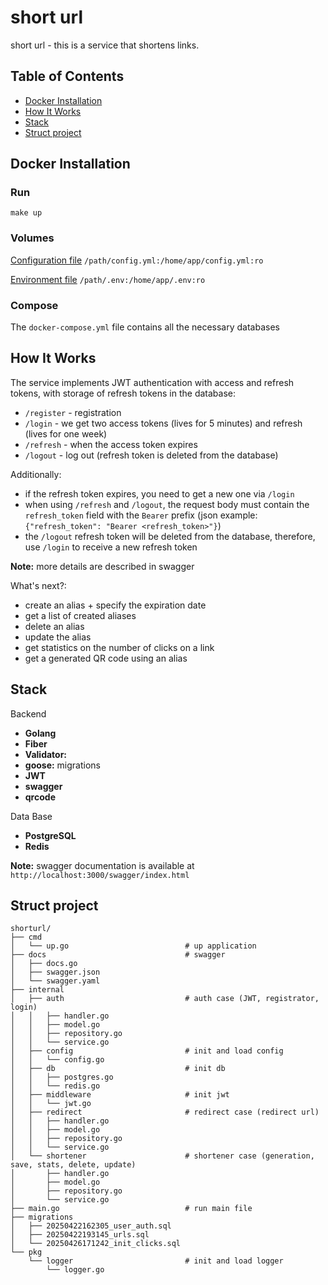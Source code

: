 # short url

short url - this is a service that shortens links.

## Table of Contents
- [Docker Installation](#Docker)
- [How It Works](#Jobs)
- [Stack](#Stack)
- [Struct project](#Struct)

## <a name="Docker"></a> Docker Installation
### Run
```
make up
```
### Volumes
[Configuration file](./config.yml) `/path/config.yml:/home/app/config.yml:ro`

[Environment file](./.env) `/path/.env:/home/app/.env:ro`

### Compose

The `docker-compose.yml` file contains all the necessary databases

## <a name="Jobs"></a> How It Works

The service implements JWT authentication with access and refresh tokens, with storage of refresh tokens in the database:
- `/register` - registration
- `/login` - we get two access tokens (lives for 5 minutes) and refresh (lives for one week)
- `/refresh` - when the access token expires
- `/logout` - log out (refresh token is deleted from the database)

Additionally:
- if the refresh token expires, you need to get a new one via `/login`
- when using `/refresh` and `/logout`, the request body must contain the `refresh_token` field with the `Bearer` prefix
  (json example: `{"refresh_token": "Bearer <refresh_token>"}`)
- the `/logout` refresh token will be deleted from the database, therefore, use `/login` to receive a new refresh token


**Note:** more details are described in swagger

What's next?:
- create an alias + specify the expiration date
- get a list of created aliases
- delete an alias
- update the alias
- get statistics on the number of clicks on a link
- get a generated QR code using an alias


## <a name="Stack"></a> Stack

Backend
- **Golang**
- **Fiber**
- **Validator:**
- **goose:** migrations
- **JWT**
- **swagger**
- **qrcode**

Data Base
- **PostgreSQL**
- **Redis**


**Note:** swagger documentation is available at `http://localhost:3000/swagger/index.html`

## <a name="Struct"></a> Struct project

```
shorturl/
├── cmd
│   └── up.go                          # up application
├── docs                               # swagger
│   ├── docs.go
│   ├── swagger.json
│   └── swagger.yaml
├── internal
│   ├── auth                           # auth case (JWT, registrator, login)
│   │   ├── handler.go
│   │   ├── model.go
│   │   ├── repository.go
│   │   └── service.go
│   ├── config                         # init and load config
│   │   └── config.go
│   ├── db                             # init db
│   │   ├── postgres.go
│   │   └── redis.go
│   ├── middleware                     # init jwt
│   │   └── jwt.go
│   ├── redirect                       # redirect case (redirect url)
│   │   ├── handler.go
│   │   ├── model.go
│   │   ├── repository.go
│   │   └── service.go
│   └── shortener                      # shortener case (generation, save, stats, delete, update)
│       ├── handler.go
│       ├── model.go
│       ├── repository.go
│       └── service.go
├── main.go                            # run main file
├── migrations
│   ├── 20250422162305_user_auth.sql
│   ├── 20250422193145_urls.sql
│   └── 20250426171242_init_clicks.sql 
└── pkg
    └── logger                         # init and load logger
        └── logger.go
```



